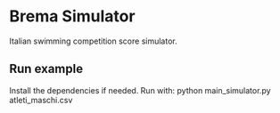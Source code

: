 # Brema Simulator

Italian swimming competition score simulator.

## Run example
Install the dependencies if needed.
Run with: python main_simulator.py atleti_maschi.csv